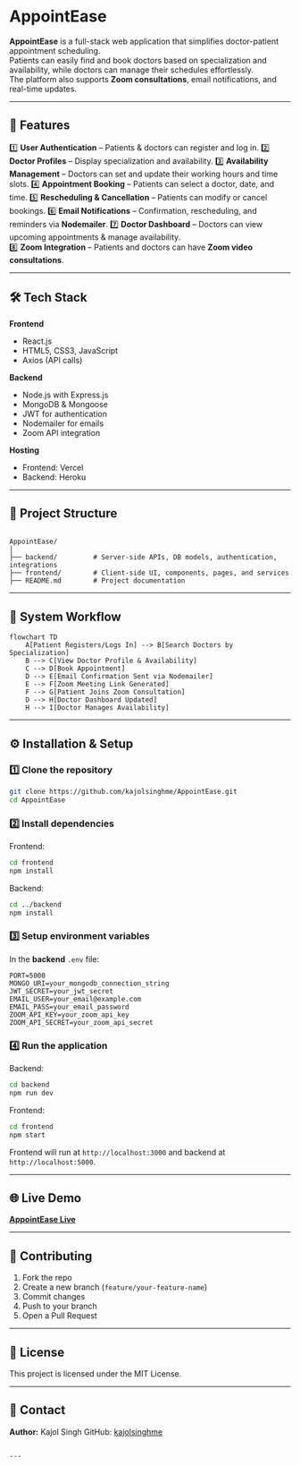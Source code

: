 # AppointEase

**AppointEase** is a full-stack web application that simplifies doctor-patient appointment scheduling.  
Patients can easily find and book doctors based on specialization and availability, while doctors can manage their schedules effortlessly.  
The platform also supports **Zoom consultations**, email notifications, and real-time updates.

---

## 🚀 Features

1️⃣ **User Authentication** – Patients & doctors can register and log in. 
2️⃣ **Doctor Profiles** – Display specialization and availability. 
3️⃣ **Availability Management** – Doctors can set and update their working hours and time slots.
4️⃣ **Appointment Booking** – Patients can select a doctor, date, and time. 
5️⃣ **Rescheduling & Cancellation** – Patients can modify or cancel bookings. 
6️⃣ **Email Notifications** – Confirmation, rescheduling, and reminders via **Nodemailer**. 
7️⃣ **Doctor Dashboard** – Doctors can view upcoming appointments & manage availability.  
8️⃣ **Zoom Integration** – Patients and doctors can have **Zoom video consultations**. 

---

## 🛠 Tech Stack

**Frontend**
- React.js
- HTML5, CSS3, JavaScript
- Axios (API calls)

**Backend**
- Node.js with Express.js
- MongoDB & Mongoose
- JWT for authentication
- Nodemailer for emails
- Zoom API integration

**Hosting**
- Frontend: Vercel
- Backend: Heroku

---

## 📂 Project Structure

```

AppointEase/
│
├── backend/         # Server-side APIs, DB models, authentication, integrations
├── frontend/        # Client-side UI, components, pages, and services
├── README.md        # Project documentation

````

---

## 🔄 System Workflow

```mermaid
flowchart TD
    A[Patient Registers/Logs In] --> B[Search Doctors by Specialization]
    B --> C[View Doctor Profile & Availability]
    C --> D[Book Appointment]
    D --> E[Email Confirmation Sent via Nodemailer]
    E --> F[Zoom Meeting Link Generated]
    F --> G[Patient Joins Zoom Consultation]
    D --> H[Doctor Dashboard Updated]
    H --> I[Doctor Manages Availability]
````

---

## ⚙️ Installation & Setup

### 1️⃣ Clone the repository

```bash
git clone https://github.com/kajolsinghme/AppointEase.git
cd AppointEase
```

### 2️⃣ Install dependencies

Frontend:

```bash
cd frontend
npm install
```

Backend:

```bash
cd ../backend
npm install
```

### 3️⃣ Setup environment variables

In the **backend** `.env` file:

```
PORT=5000
MONGO_URI=your_mongodb_connection_string
JWT_SECRET=your_jwt_secret
EMAIL_USER=your_email@example.com
EMAIL_PASS=your_email_password
ZOOM_API_KEY=your_zoom_api_key
ZOOM_API_SECRET=your_zoom_api_secret
```

### 4️⃣ Run the application

Backend:

```bash
cd backend
npm run dev
```

Frontend:

```bash
cd frontend
npm start
```

Frontend will run at `http://localhost:3000` and backend at `http://localhost:5000`.

---

## 🌐 Live Demo

[**AppointEase Live**](https://appoint-ease-kappa.vercel.app)

---

## 🤝 Contributing

1. Fork the repo
2. Create a new branch (`feature/your-feature-name`)
3. Commit changes
4. Push to your branch
5. Open a Pull Request

---

## 📜 License

This project is licensed under the MIT License.

---

## 📧 Contact

**Author:** Kajol Singh
GitHub: [kajolsinghme](https://github.com/kajolsinghme)

```

---

